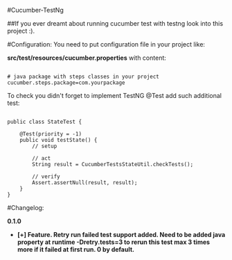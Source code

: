 #Cucumber-TestNg

##If you ever dreamt about running cucumber test with testng look into this project :).

#Configuration:
You need to put configuration file in your project like:

<b>src/test/resources/cucumber.properties</b> with content:

<pre><code>
# java package with steps classes in your project
cucumber.steps.package=com.yourpackage
</code></pre>

To check you didn't forget to implement TestNG @Test add such additional test:

<pre><code>
public class StateTest {

    @Test(priority = -1)
    public void testState() {
        // setup

        // act
        String result = CucumberTestsStateUtil.checkTests();

        // verify
        Assert.assertNull(result, result);
    }
}
</code></pre>

#Changelog:
<p>
<b>0.1.0<b>
</p>
<ul>
<li>
[+] Feature. Retry run failed test support added.
Need to be added java property at runtime -Dretry.tests=3 to rerun this test max 3 times more if it failed
at first run. 0 by default.
</li>
</ul>
